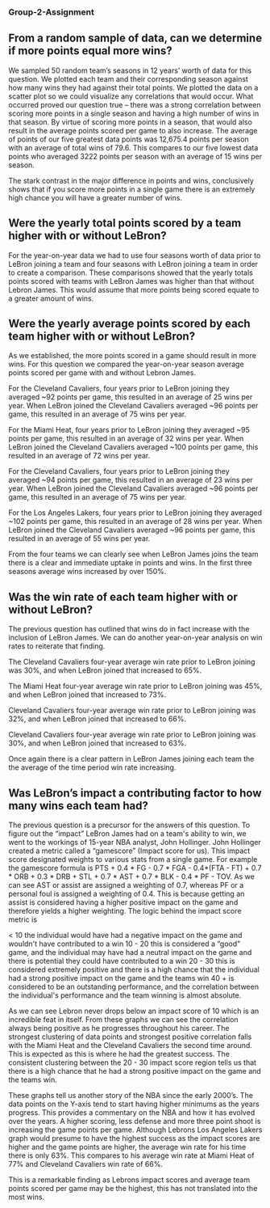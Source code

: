 ### Group-2-Assignment
## From a random sample of data, can we determine if more points equal more wins?
 
We sampled 50 random team’s seasons in 12 years’ worth of data for this question. We plotted each team and their corresponding season against how many wins they had against their total points. We plotted the data on a scatter plot so we could visualize any correlations that would occur. What occurred proved our question true – there was a strong correlation between scoring more points in a single season and having a high number of wins in that season. By virtue of scoring more points in a season, that would also result in the average points scored per game to also increase. The average of points of our five greatest data points was 12,675.4 points per season with an average of total wins of 79.6. This compares to our five lowest data points who averaged 3222 points per season with an average of 15 wins per season.
 
The stark contrast in the major difference in points and wins, conclusively shows that if you score more points in a single game there is an extremely high chance you will have a greater number of wins.
 
## Were the yearly total points scored by a team higher with or without LeBron?
 
For the year-on-year data we had to use four seasons worth of data prior to LeBron joining a team and four seasons with LeBron joining a team in order to create a comparison. These comparisons showed that the yearly totals points scored with teams with LeBron James was higher than that without Lebron James. This would assume that more points being scored equate to a greater amount of wins. 
 

 
## Were the yearly average points scored by each team higher with or without LeBron?
 
As we established, the more points scored in a game should result in more wins. For this question we compared the year-on-year season average points scored per game with and without Lebron James.
 
For the Cleveland Cavaliers, four years prior to LeBron joining they averaged ~92 points per game, this resulted in an average of 25 wins per year. When LeBron joined the Cleveland Cavaliers averaged ~96 points per game, this resulted in an average of 75 wins per year.
 
For the Miami Heat, four years prior to LeBron joining they averaged ~95 points per game, this resulted in an average of 32 wins per year. When LeBron joined the Cleveland Cavaliers averaged ~100 points per game, this resulted in an average of 72 wins per year.
 
For the Cleveland Cavaliers, four years prior to LeBron joining they averaged ~94 points per game, this resulted in an average of 23 wins per year. When LeBron joined the Cleveland Cavaliers averaged ~96 points per game, this resulted in an average of 75 wins per year.
 
For the Los Angeles Lakers, four years prior to LeBron joining they averaged ~102 points per game, this resulted in an average of 28 wins per year. When LeBron joined the Cleveland Cavaliers averaged ~96 points per game, this resulted in an average of 55 wins per year.
 
From the four teams we can clearly see when LeBron James joins the team there is a clear and immediate uptake in points and wins. In the first three seasons average wins increased by over 150%.
 
 
## Was the win rate of each team higher with or without LeBron?
 
The previous question has outlined that wins do in fact increase with the inclusion of LeBron James. We can do another year-on-year analysis on win rates to reiterate that finding.
 
The Cleveland Cavaliers four-year average win rate prior to LeBron joining was 30%, and when LeBron joined that increased to 65%.
 
The Miami Heat four-year average win rate prior to LeBron joining was 45%, and when LeBron joined that increased to 73%.
 
Cleveland Cavaliers four-year average win rate prior to LeBron joining was 32%, and when LeBron joined that increased to 66%.
 
Cleveland Cavaliers four-year average win rate prior to LeBron joining was 30%, and when LeBron joined that increased to 63%.
 
Once again there is a clear pattern in LeBron James joining each team the the average of the time period win rate increasing. 

## Was LeBron’s impact a contributing factor to how many wins each team had?

The previous question is a precursor for the answers of this question. To figure out the “impact” LeBron James had on a team's ability to win, we went to the workings of 15-year NBA analyst, John Hollinger. John Hollinger created a metric called a “gamescore” (Impact score for us). This impact score designated weights to various stats from a single game. For example the gamescore formula is PTS + 0.4 * FG - 0.7 * FGA - 0.4*(FTA - FT) + 0.7 * ORB + 0.3 * DRB + STL + 0.7 * AST + 0.7 * BLK - 0.4 * PF - TOV.  As we can see AST or assist are assigned a weighting of 0.7, whereas PF or a personal foul is assigned a weighting of 0.4. This is because getting an assist is considered having a higher positive impact on the game and therefore yields a higher weighting. The logic behind the impact score metric is 

< 10 the individual would have had a negative impact on the game and wouldn't have contributed to a win
10 - 20 this is considered a “good” game, and the individual may have had a neutral impact on the game and there is potential they could have contributed to a win 
20 - 30 this is considered extremely positive and there is a high chance that the individual had a strong positive impact on the game and the teams win
40 + is considered to be an outstanding performance, and the correlation between the individual's performance and the team winning is almost absolute. 

As we can see Lebron never drops below an impact score of 10 which is an incredible feat in itself. From these graphs we can see the correlation always being positive as he progresses throughout his career. The strongest clustering of data points and strongest positive correlation falls with the Miami Heat and the Cleveland Cavaliers the second time around. This is expected as this is where he had the greatest success. The consistent clustering between the 20 - 30 impact score region tells us that there is a high chance that he had a strong positive impact on the game and the teams win. 

These graphs tell us another story of the NBA since the early 2000’s. The data points on the Y-axis tend to start having higher minimums as the years progress. This provides a commentary on the NBA and how it has evolved over the years. A higher scoring, less defense and more three point shoot is increasing the game points per game. Although Lebrons Los Angeles Lakers graph would presume to have the highest success as the impact scores are higher and the game points are higher, the average win rate for his time there is only 63%. This compares to his average win rate at Miami Heat of 77% and Cleveland Cavaliers win rate of 66%. 

This is a remarkable finding as Lebrons impact scores and average team points scored per game may be the highest, this has not translated into the most wins. 
